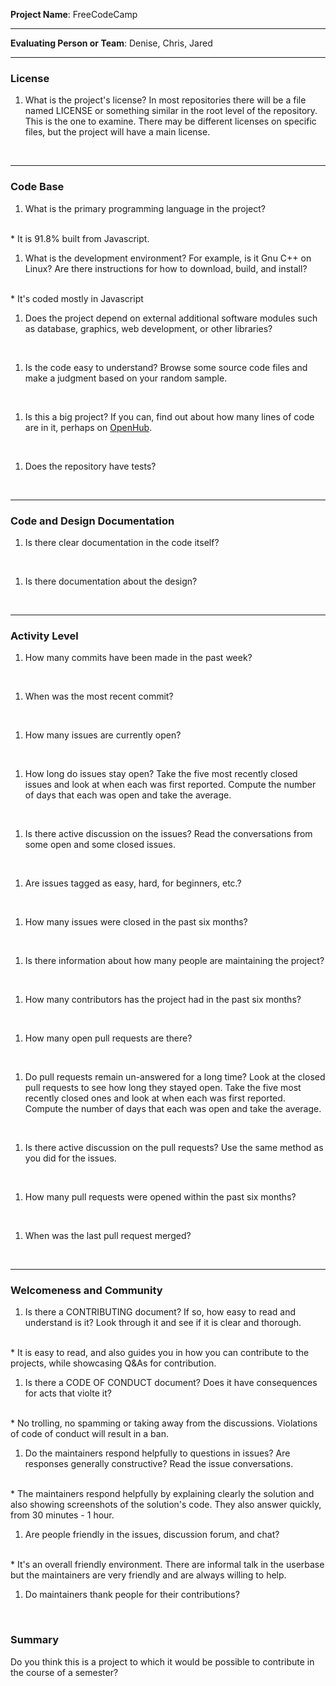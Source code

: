 **Project Name**: FreeCodeCamp


---

**Evaluating Person or Team**: Denise, Chris, Jared


---


### License

1. What is the project's license?
In most repositories there will be a file named LICENSE or something similar in
the root level of the repository. This is the one to examine. There may be
different licenses on specific files, but the project will have a main license.
<br>

---

### Code Base


1. What is the primary programming language in the project?
<br>
* It is 91.8% built from Javascript.

1. What is the development environment? For example, is it Gnu C++ on Linux?
Are there instructions for how to download, build, and install?
<br>
* It's coded mostly in Javascript

1. Does the project depend on external additional software modules such as
database,  graphics, web development, or other libraries?
<br>

1. Is the code easy to understand? Browse some source code files and make
a judgment based on your random sample.
<br>

1. Is this a big project? If you can, find out about how many lines of code
are in it, perhaps on [OpenHub](https://www.openhub.net/).
<br>


1. Does the repository have tests?
<br>


---

### Code and Design Documentation
1. Is there clear documentation in the code itself?
<br>


1. Is there documentation about the design?
<br>


---


### Activity Level


1. How many commits have been made in the past week?
<br>

1. When was the most recent commit?
<br>

1. How many issues are currently open?
<br>

1. How long do issues stay open?
Take the five most recently closed issues and look at when each was first reported.
Compute the number of days that each was open and take the average.
<br>

1. Is there active discussion on the issues?
Read the conversations from some open and some closed issues.
<br>

1. Are issues tagged as easy, hard, for beginners, etc.?
<br>

1. How many issues were closed in the past six months?
<br>


1. Is there information about how many people are maintaining the project?
<br>

1. How many contributors has the project had in the past six months?
<br>


1. How many open pull requests are there?
<br>

1. Do pull requests remain un-answered for a long time?
Look at the closed pull requests to see how long they stayed open.
Take the five most recently closed ones and look at when each was first reported.
Compute the number of days that each was open and take the average.
<br>

1. Is there active discussion on the pull requests?
Use the same method as you did for the issues.
<br>

1. How many pull requests were opened within the past six months?
<br>


1. When was the last  pull request  merged?
<br>

---
### Welcomeness and Community

1. Is there a CONTRIBUTING document? If so, how easy to read and understand is it?
Look through it and see if it is clear and thorough.
<br>
* It is easy to read, and also guides you in how you can contribute to the projects, while showcasing Q&As for contribution.

1. Is there a CODE OF CONDUCT document? Does it have consequences for acts that
violte it?
<br>
* No trolling, no spamming or taking away from the discussions. Violations of code of conduct will result in a ban.

1. Do the maintainers respond helpfully to questions in issues?
Are responses generally constructive?
Read the issue conversations.
<br>
* The maintainers respond helpfully by explaining clearly the solution and also showing screenshots of the solution's code. They also answer quickly, from 30 minutes - 1 hour.

1. Are people friendly in the issues, discussion forum, and chat?
<br>
* It's an overall friendly environment. There are informal talk in the userbase but the maintainers are very friendly and are always willing to help. 

1. Do maintainers thank people for their contributions?
<br>

### Summary
Do you think  this is a project to which it would be possible to contribute in the
course of a semester?
